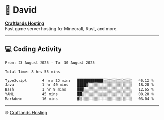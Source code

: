 # 👋 David

**[Craftlands Hosting](https://craftlands.host)**  
Fast game server hosting for Minecraft, Rust, and more.

---

## 💻 Coding Activity

<!--START_SECTION:waka-->

```txt
From: 23 August 2025 - To: 30 August 2025

Total Time: 8 hrs 55 mins

TypeScript       4 hrs 23 mins   ████████████░░░░░░░░░░░░░   48.12 %
Java             1 hr 40 mins    ████▓░░░░░░░░░░░░░░░░░░░░   18.28 %
Bash             1 hr 9 mins     ███░░░░░░░░░░░░░░░░░░░░░░   12.65 %
YAML             45 mins         ██░░░░░░░░░░░░░░░░░░░░░░░   08.28 %
Markdown         16 mins         ▓░░░░░░░░░░░░░░░░░░░░░░░░   03.04 %
```

<!--END_SECTION:waka-->

---

🌐 [Craftlands Hosting](https://craftlands.host)  
